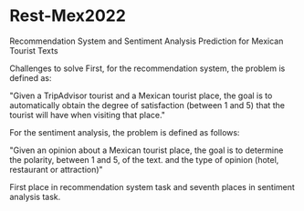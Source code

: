 # Rest-Mex2022
Recommendation System and Sentiment Analysis Prediction for Mexican Tourist Texts

Challenges to solve
First, for the recommendation system, the problem is defined as:

"Given a TripAdvisor tourist and a Mexican tourist place, the goal is to automatically obtain the degree of satisfaction (between 1 and 5) that the tourist will have when visiting that place."

For the sentiment analysis, the problem is defined as follows:

"Given an opinion about a Mexican tourist place, the goal is to determine the polarity, between 1 and 5, of the text. and the type of opinion (hotel, restaurant or attraction)"

First place in recommendation system task and seventh places in sentiment analysis task. 
